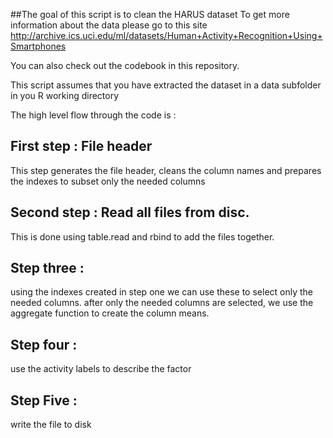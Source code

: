 ##The goal of this script is to clean the HARUS dataset 
To get more information about the data please go to this site 
http://archive.ics.uci.edu/ml/datasets/Human+Activity+Recognition+Using+Smartphones

You can also check out the codebook in this repository.

This script assumes that you have extracted the dataset in a data subfolder in you R working directory

The high level flow through the code is :


## First step : File header 
This step generates the file header, cleans the column names and prepares the indexes to subset only the needed
columns

## Second step : Read all files from disc.
This is done using table.read and rbind to add the files together.


## Step three : 
using the indexes created in step one we can use these to select only the needed columns.
after only the needed columns are selected, we use the aggregate function to create the column means.

## Step four : 
use the activity labels to describe the factor


## Step Five :
write  the file to disk

